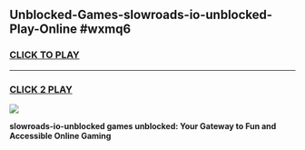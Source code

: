 
## Unblocked-Games-slowroads-io-unblocked-Play-Online #wxmq6
<h3>
<a href="https://news.freeplayer.one?title=slowroads-io-unblocked&ref=3">CLICK TO PLAY</a></h3>
<hr>

<h3>
<a href="https://news.freeplayer.one?title=slowroads-io-unblocked&ref=3">CLICK 2 PLAY</a>
  
</h3>

<a href="https://news.freeplayer.one?title=slowroads-io-unblocked&ref=3"><img src="https://clearcache.store/games.png"></a>


**slowroads-io-unblocked games unblocked: Your Gateway to Fun and Accessible Online Gaming**
